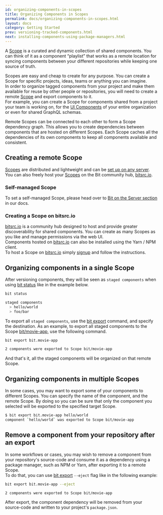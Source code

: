 ```yaml
---
id: organizing-components-in-scopes
title: Organizing Components in Scopes
permalink: docs/organizing-components-in-scopes.html
layout: docs
category: Getting Started
prev: versioning-tracked-components.html
next: installing-components-using-package-managers.html
---
```


A [Scope](/docs/scopes-on-bitsrc.html#scopes) is a curated and dynamic collection of shared components. You can think of it as a component “playlist” that works as a remote location for syncing components between your different repositories while keeping one source of truth.

Scopes are easy and cheap to create for any purpose. You can create a Scope for specific projects, ideas, teams or anything you can imagine.  
In order to organize tagged components from your project and make them available for reuse by other people or repositories, you will need to create a remote [Scope](/docs/scopes-on-bitsrc.html) and export components to it.  
For example, you can create a Scope for components shared from a project your team is working on, for the [UI Components](https://bitsrc.io/bit/movie-app) of your entire organization or even for shared GraphQL schemas.

Remote Scopes can be connected to each other to form a Scope dependency graph. This allows you to create dependencies between components that are hosted on different Scopes. Each Scope caches all the dependencies of its own components to keep all components available and consistent.

## Creating a remote Scope

[Scopes](/docs/scopes-on-bitsrc.html#scopes) are distributed and lightweight and can be [set up on any server](/docs/conf-bit-on-the-server.html).  
You can also freely host your [Scopes](/docs/scopes-on-bitsrc.html) on the Bit community hub, [bitsrc.io](https://bitsrc.io).

### Self-managed Scope

To set a self-managed Scope, please head over to [Bit on the Server section](/docs/conf-bit-on-the-server.html) in our docs.

### Creating a Scope on bitsrc.io

[bitsrc.io](https://bitsrc.io) is a community hub designed to host and provide greater discoverability for shared components. You can create as many Scopes as you like and manage permissions via the web UI.  
Components hosted on [bitsrc.io](https://bitsrc.io) can also be installed using the Yarn / NPM client.  
To host a Scope on [bitsrc.io](https://bitsrc.io) simply [signup](https://bitsrc.io/signup) and follow the instructions.

## Organizing components in a single Scope

After versioning components, they will be seen as `staged components` when using [bit status](/docs/cli-status.html) like in the example below.

```bash
bit status

staged components
  > hello/world
  > foo/bar
```

To export all `staged components`, use the [bit export](/docs/cli-export.html) command, and specify the destination.
As an example, to export all staged components to the Scope [bit/movie-app](https://bitsrc.io/bit/movie-app), use the following command.

```bash
bit export bit.movie-app

2 components were exported to Scope bit/movie-app
```

And that's it, all the staged components will be organized on that remote Scope.

## Organizing components in multiple Scopes

In some cases, you may want to export some of your components to different Scopes. You can specify the name of the component, and the remote Scope. By doing so you can be sure that only the component you selected will be exported to the specified target Scope.

```bash
$ bit export bit.movie-app hello/world
component `hello/world` was exported to Scope bit/movie-app
```

## Remove a component from your repository after an export

In some workflows or cases, you may wish to remove a component from your repository's source-code and consume it as a dependency using a package manager, such as NPM or Yarn, after exporting it to a remote Scope.  
To do that, you can use [bit export](/docs/cli-export.html) `--eject` flag like in the following example:

```bash
bit export bit.movie-app --eject

2 components were exported to Scope bit/movie-app
```

After export, the component dependency will be removed from your source-code and written to your project's `package.json`.
